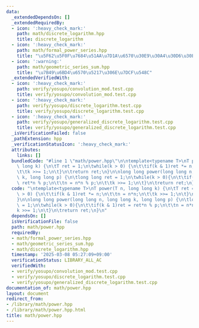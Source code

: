 ```yaml
---
data:
  _extendedDependsOn: []
  _extendedRequiredBy:
  - icon: ':heavy_check_mark:'
    path: math/discrete_logarithm.hpp
    title: discrete_logarithm
  - icon: ':heavy_check_mark:'
    path: math/formal_power_series.hpp
    title: "\u5F62\u5F0F\u7684\u51AA\u7D1A\u6570\u30E9\u30A4\u30D6\u30E9\u30EA"
  - icon: ':warning:'
    path: math/geometric_series_sum.hpp
    title: "\u7B49\u6BD4\u6570\u5217\u306E\u7DCF\u548C"
  _extendedVerifiedWith:
  - icon: ':heavy_check_mark:'
    path: verify/yosupo/convolution_mod.test.cpp
    title: verify/yosupo/convolution_mod.test.cpp
  - icon: ':heavy_check_mark:'
    path: verify/yosupo/discrete_logarithm.test.cpp
    title: verify/yosupo/discrete_logarithm.test.cpp
  - icon: ':heavy_check_mark:'
    path: verify/yosupo/generalized_discrete_logarithm.test.cpp
    title: verify/yosupo/generalized_discrete_logarithm.test.cpp
  _isVerificationFailed: false
  _pathExtension: hpp
  _verificationStatusIcon: ':heavy_check_mark:'
  attributes:
    links: []
  bundledCode: "#line 1 \"math/power.hpp\"\n\ntemplate<typename T>\nT power(T n, long\
    \ long k) {\n\tT ret = 1;\n\twhile(k > 0) {\n\t\tif(k & 1)ret *= n;\n\t\tn = n*n;\n\
    \t\tk >>= 1;\n\t}\n\treturn ret;\n}\n\nlong long power(long long n, long long\
    \ k, long long p) {\n\tlong long ret = 1;\n\twhile(k > 0){\n\t\tif(k & 1)ret =\
    \ ret*n % p;\n\t\tn = n*n % p;\n\t\tk >>= 1;\n\t}\n\treturn ret;\n}\n"
  code: "\ntemplate<typename T>\nT power(T n, long long k) {\n\tT ret = 1;\n\twhile(k\
    \ > 0) {\n\t\tif(k & 1)ret *= n;\n\t\tn = n*n;\n\t\tk >>= 1;\n\t}\n\treturn ret;\n\
    }\n\nlong long power(long long n, long long k, long long p) {\n\tlong long ret\
    \ = 1;\n\twhile(k > 0){\n\t\tif(k & 1)ret = ret*n % p;\n\t\tn = n*n % p;\n\t\t\
    k >>= 1;\n\t}\n\treturn ret;\n}\n"
  dependsOn: []
  isVerificationFile: false
  path: math/power.hpp
  requiredBy:
  - math/formal_power_series.hpp
  - math/geometric_series_sum.hpp
  - math/discrete_logarithm.hpp
  timestamp: '2025-03-08 05:27:09+09:00'
  verificationStatus: LIBRARY_ALL_AC
  verifiedWith:
  - verify/yosupo/convolution_mod.test.cpp
  - verify/yosupo/discrete_logarithm.test.cpp
  - verify/yosupo/generalized_discrete_logarithm.test.cpp
documentation_of: math/power.hpp
layout: document
redirect_from:
- /library/math/power.hpp
- /library/math/power.hpp.html
title: math/power.hpp
---
```

